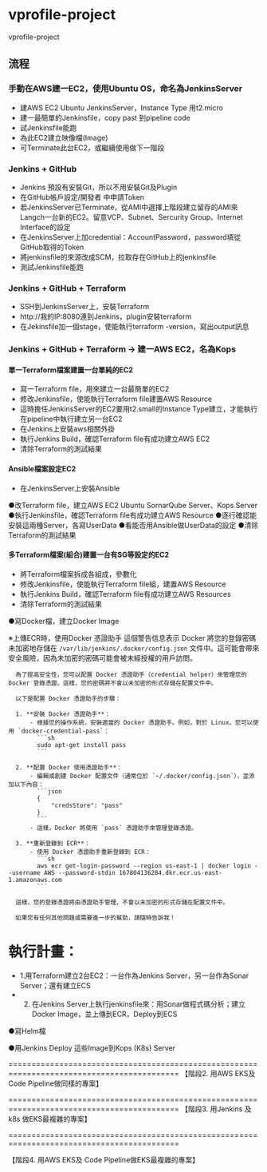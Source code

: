 # vprofile-project
vprofile-project

## 流程
### 手動在AWS建一EC2，使用Ubuntu OS，命名為JenkinsServer
- 建AWS EC2 Ubuntu JenkinsServer，Instance Type 用t2.micro
- 建一最簡單的Jenkinsfile，copy past 到pipeline code
- 試Jenkinsfile能跑
- 為此EC2建立映像檔(Image)
- 可Terminate此台EC2，或繼續使用做下一階段

### Jenkins + GitHub
- Jenkins 預設有安裝Git，所以不用安裝Git及Plugin
- 在GitHub帳戶設定/開發者 中申請Token
- 若JenkinsServer已Terminate，從AMI中選擇上階段建立留存的AMI來Langch一台新的EC2。留意VCP、Subnet、Sercurity Group、Internet Interface的設定
- 在JenkinsServer上加credential：AccountPassword，password填從GitHub取得的Token
- 將jenkinsfile的來源改成SCM，拉取存在GitHub上的jenkinsfile
- 測試Jenkinsfile能跑

### Jenkins + GitHub + Terraform
- SSH到JenkinsServer上，安裝Terraform
- http://我的IP:8080連到Jenkins，plugin安裝terraform
- 在Jekinsfile加一個stage，使能執行terraform -version，寫出output訊息

### Jenkins + GitHub + Terraform -> 建一AWS EC2，名為Kops
#### 單一Terraform檔案建置一台單純的EC2
- 寫一Terraform file，用來建立一台最簡單的EC2
- 修改Jenkinsfile，使能執行Terraform file建置AWS Resource
- 這時擔任JenkinsServer的EC2要用t2.small的Instance Type建立，才能執行在pipeline中執行建立另一台EC2
- 在Jenkins上安裝aws相關外掛
- 執行Jenkins Build，確認Terraform file有成功建立AWS EC2
- 清除Terraform的測試結果

#### Ansible檔案設定EC2
- 在JenkinsServer上安裝Ansible

●改Terraform file，建立AWS EC2 Ubuntu SornarQube Server、Kops Server
●執行Jenkinsfile，確認Terraform file有成功建立AWS Resource
●逐行確認能安裝這兩種Server，各寫UserData
●看能否用Ansible做UserData的設定
●清除Terraform的測試結果

#### 多Terraform檔案(組合)建置一台有SG等設定的EC2
- 將Terraform檔案拆成各組成，參數化
- 修改Jenkinsfile，使能執行Terraform file組，建置AWS Resource
- 執行Jenkins Build，確認Terraform file有成功建立AWS Resources
- 清除Terraform的測試結果



●寫Docker檔，建立Docker Image

※上傳ECR時，使用Docker 憑證助手
      這個警告信息表示 Docker 將您的登錄密碼未加密地存儲在 `/var/lib/jenkins/.docker/config.json` 文件中。這可能會帶來安全風險，因為未加密的密碼可能會被未經授權的用戶訪問。
      
      為了提高安全性，您可以配置 Docker 憑證助手（credential helper）來管理您的 Docker 登錄憑證。這樣，您的密碼將不會以未加密的形式存儲在配置文件中。
      
      以下是配置 Docker 憑證助手的步驟：
      
      1. **安裝 Docker 憑證助手**：
          - 根據您的操作系統，安裝適當的 Docker 憑證助手。例如，對於 Linux，您可以使用 `docker-credential-pass`：
            ```sh
            sudo apt-get install pass
            ```
      
      2. **配置 Docker 使用憑證助手**：
          - 編輯或創建 Docker 配置文件（通常位於 `~/.docker/config.json`），並添加以下內容：
            ```json
            {
                "credsStore": "pass"
            }
            ```
          - 這樣，Docker 將使用 `pass` 憑證助手來管理登錄憑證。
      
      3. **重新登錄到 ECR**：
          - 使用 Docker 憑證助手重新登錄到 ECR：
            ```sh
            aws ecr get-login-password --region us-east-1 | docker login --username AWS --password-stdin 167804136284.dkr.ecr.us-east-1.amazonaws.com
            ```
      
      這樣，您的登錄憑證將由憑證助手管理，不會以未加密的形式存儲在配置文件中。
      
      如果您有任何其他問題或需要進一步的幫助，請隨時告訴我！

# 執行計畫：
- 1.用Terraform建立2台EC2：一台作為Jenkins Server，另一台作為Sonar Server；還有建立ECS
- 2. 在Jenkins Server上執行jenkinsfile來：用Sonar做程式碼分析；建立Docker Image，並上傳到ECR，Deploy到ECS


●寫Helm檔

●用Jenkins Deploy 這些Image到Kops (K8s) Server

===========================================================================================
【階段2. 用AWS EKS及 Code Pipeline做同樣的專案】



===========================================================================================
【階段3. 用Jenkins 及 k8s 做EKS最複雜的專案】

===========================================================================================

【階段4. 用AWS EKS及 Code Pipeline做EKS最複雜的專案】

